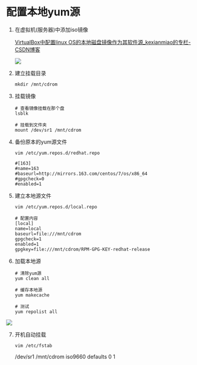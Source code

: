 # 配置本地yum源

1. 在虚拟机(服务器)中添加iso镜像
   
   [ VirtualBox中配置linux OS的本地磁盘镜像作为其软件源_kexianmiao的专栏-CSDN博客](https://blog.csdn.net/kexianmiao/article/details/52413382)
   
   ![](D:\Documents\Oracle运维实战\assets\2021-11-30-10-01-08-image.png)

2. 建立挂载目录
   
   ```shell
   mkdir /mnt/cdrom
   ```

3. 挂载镜像
   
   ```shell
   # 查看镜像挂载在那个盘
   lsblk
   
   # 挂载到文件夹
   mount /dev/sr1 /mnt/cdrom
   ```

4. 备份原本的yum源文件
   
   ```shell
   vim /etc/yum.repos.d/redhat.repo
   
   #[163]
   #name=163
   #baseurl=http://mirrors.163.com/centos/7/os/x86_64
   #gpgcheck=0
   #enabled=1
   ```

5. 建立本地源文件
   
   ```shell
   vim /etc/yum.repos.d/local.repo
   
   # 配置内容
   [local]
   name=local
   baseurl=file:///mnt/cdrom
   gpgcheck=1
   enabled=1
   gpgkey=file:///mnt/cdrom/RPM-GPG-KEY-redhat-release
   ```

6. 加载本地源
   
   ```shell
   # 清除yum源
   yum clean all
   
   # 缓存本地源
   yum makecache
   
   # 测试
   yum repolist all 
   ```

![](D:\Documents\Oracle运维实战\assets\a900036516d9f4c42d682e7a424ffdfb6e85d6da.png)

7. 开机自动挂载
   
   ```shell
   vim /etc/fstab
   ```

   /dev/sr1 /mnt/cdrom iso9660 defaults 0 1

```

```
